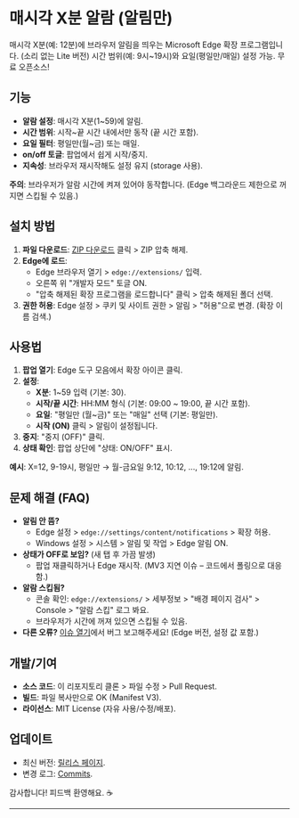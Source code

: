 # 매시각 X분 알람 (알림만)

매시각 X분(예: 12분)에 브라우저 알림을 띄우는 Microsoft Edge 확장 프로그램입니다. (소리 없는 Lite 버전) 시간 범위(예: 9시~19시)와 요일(평일만/매일) 설정 가능. 무료 오픈소스!

## 기능
- **알람 설정**: 매시각 X분(1~59)에 알림.
- **시간 범위**: 시작~끝 시간 내에서만 동작 (끝 시간 포함).
- **요일 필터**: 평일만(월~금) 또는 매일.
- **on/off 토글**: 팝업에서 쉽게 시작/중지.
- **지속성**: 브라우저 재시작해도 설정 유지 (storage 사용).

**주의**: 브라우저가 알람 시간에 켜져 있어야 동작합니다. (Edge 백그라운드 제한으로 꺼지면 스킵될 수 있음.)

## 설치 방법
1. **파일 다운로드**: [ZIP 다운로드](https://github.com/SYLforge/alarm-EdgeExtension/archive/refs/tags/extensions.zip) 클릭 > ZIP 압축 해제.
2. **Edge에 로드**:
   - Edge 브라우저 열기 > `edge://extensions/` 입력.
   - 오른쪽 위 "개발자 모드" 토글 ON.
   - "압축 해제된 확장 프로그램을 로드합니다" 클릭 > 압축 해제된 폴더 선택.
3. **권한 허용**: Edge 설정 > 쿠키 및 사이트 권한 > 알림 > "허용"으로 변경. (확장 이름 검색.)

## 사용법
1. **팝업 열기**: Edge 도구 모음에서 확장 아이콘 클릭.
2. **설정**:
   - **X분**: 1~59 입력 (기본: 30).
   - **시작/끝 시간**: HH:MM 형식 (기본: 09:00 ~ 19:00, 끝 시간 포함).
   - **요일**: "평일만 (월~금)" 또는 "매일" 선택 (기본: 평일만).
   - **시작 (ON)** 클릭 > 알림이 설정됩니다.
3. **중지**: "중지 (OFF)" 클릭.
4. **상태 확인**: 팝업 상단에 "상태: ON/OFF" 표시.

**예시**: X=12, 9-19시, 평일만 → 월-금요일 9:12, 10:12, ..., 19:12에 알림.

## 문제 해결 (FAQ)
- **알림 안 뜸?**
  - Edge 설정 > `edge://settings/content/notifications` > 확장 허용.
  - Windows 설정 > 시스템 > 알림 및 작업 > Edge 알림 ON.
- **상태가 OFF로 보임?** (새 탭 후 가끔 발생)
  - 팝업 재클릭하거나 Edge 재시작. (MV3 지연 이슈 – 코드에서 폴링으로 대응함.)
- **알람 스킵됨?**
  - 콘솔 확인: `edge://extensions/` > 세부정보 > "배경 페이지 검사" > Console > "알람 스킵" 로그 봐요.
  - 브라우저가 시간에 꺼져 있으면 스킵될 수 있음.
- **다른 오류?** [이슈 열기](https://github.com/SYLforge/alarm-EdgeExtension/issues/new)에서 버그 보고해주세요! (Edge 버전, 설정 값 포함.)

## 개발/기여
- **소스 코드**: 이 리포지토리 클론 > 파일 수정 > Pull Request.
- **빌드**: 파일 복사만으로 OK (Manifest V3).
- **라이선스**: MIT License (자유 사용/수정/배포).

## 업데이트
- 최신 버전: [릴리스 페이지](https://github.com/SYLforge/alarm-EdgeExtension/releases).
- 변경 로그: [Commits](https://github.com/SYLforge/alarm-EdgeExtension/commits/main).

감사합니다! 피드백 환영해요. ☕

---
